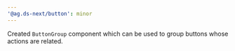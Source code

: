 ```yaml
---
'@ag.ds-next/button': minor
---
```


Created `ButtonGroup` component which can be used to group buttons whose actions are related. 
